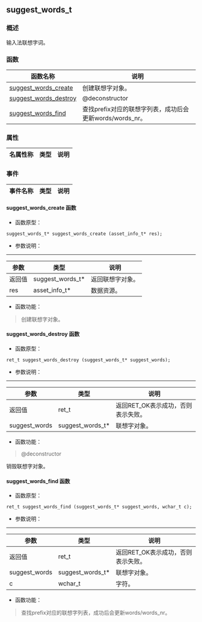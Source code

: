 ## suggest\_words\_t
### 概述
 输入法联想字词。

### 函数
<p id="suggest_words_t_methods">

| 函数名称 | 说明 | 
| -------- | ------------ | 
| <a href="#suggest_words_t_suggest_words_create">suggest\_words\_create</a> |  创建联想字对象。 |
| <a href="#suggest_words_t_suggest_words_destroy">suggest\_words\_destroy</a> |  @deconstructor |
| <a href="#suggest_words_t_suggest_words_find">suggest\_words\_find</a> |  查找prefix对应的联想字列表，成功后会更新words/words_nr。 |
### 属性
<p id="suggest_words_t_properties">

| 名属性称 | 类型 | 说明 | 
| -------- | ----- | ------------ | 
### 事件
<p id="suggest_words_t_events">

| 事件名称 | 类型  | 说明 | 
| -------- | ----- | ------- | 
#### suggest\_words\_create 函数
* 函数原型：

```
suggest_words_t* suggest_words_create (asset_info_t* res);
```

* 参数说明：

-----------------------

| 参数 | 类型 | 说明 |
| -------- | ----- | --------- |
| 返回值 | suggest\_words\_t* | 返回联想字对象。 |
| res | asset\_info\_t* | 数据资源。 |
* 函数功能：

> <p id="suggest_words_t_suggest_words_create"> 创建联想字对象。




#### suggest\_words\_destroy 函数
* 函数原型：

```
ret_t suggest_words_destroy (suggest_words_t* suggest_words);
```

* 参数说明：

-----------------------

| 参数 | 类型 | 说明 |
| -------- | ----- | --------- |
| 返回值 | ret\_t | 返回RET\_OK表示成功，否则表示失败。 |
| suggest\_words | suggest\_words\_t* | 联想字对象。 |
* 函数功能：

> <p id="suggest_words_t_suggest_words_destroy"> @deconstructor
 销毁联想字对象。




#### suggest\_words\_find 函数
* 函数原型：

```
ret_t suggest_words_find (suggest_words_t* suggest_words, wchar_t c);
```

* 参数说明：

-----------------------

| 参数 | 类型 | 说明 |
| -------- | ----- | --------- |
| 返回值 | ret\_t | 返回RET\_OK表示成功，否则表示失败。 |
| suggest\_words | suggest\_words\_t* | 联想字对象。 |
| c | wchar\_t | 字符。 |
* 函数功能：

> <p id="suggest_words_t_suggest_words_find"> 查找prefix对应的联想字列表，成功后会更新words/words_nr。




